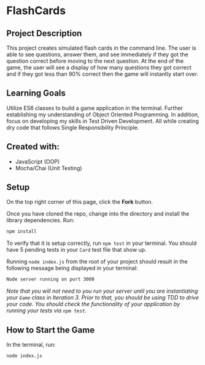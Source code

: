 # FlashCards

## Project Description

This project creates simulated flash cards in the command line. The user is able to see questions, answer them, and see immediately if they got the question correct before moving to the next question. At the end of the game, the user will see a display of how many questions they got correct and if they got less than 90% correct then the game will instantly start over.

## Learning Goals

Utilize ES6 classes to build a game application in the terminal. Further establishing my understanding of Object Oriented Programming. In addition, focus on developing my skills in Test Driven Development. All while creating dry code that follows Single Responsibility Principle.

## Created with:

- JavaScript (OOP)
- Mocha/Chai (Unit Testing)

## Setup

On the top right corner of this page, click the **Fork** button.

Once you have cloned the repo, change into the directory and install the library dependencies. Run:

```bash
npm install
```

To verify that it is setup correctly, run `npm test` in your terminal. You should have 5 pending tests in your `Card` test file that show up.

Running `node index.js` from the root of your project should result in the following message being displayed in your terminal:

```bash
Node server running on port 3000
```

_Note that you will not need to you run your server until you are instantiating your `Game` class in Iteration 3. Prior to that, you should be using TDD to drive your code. You should check the functionality of your application by running your tests via `npm test`._

## How to Start the Game

In the terminal, run:

```bash
node index.js
```
